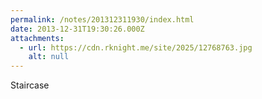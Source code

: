 ```yaml
---
permalink: /notes/201312311930/index.html
date: 2013-12-31T19:30:26.000Z
attachments:
  - url: https://cdn.rknight.me/site/2025/12768763.jpg
    alt: null
---
```


Staircase
